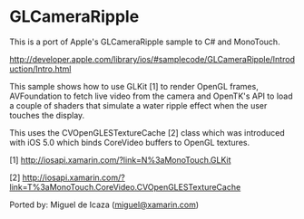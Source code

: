 GLCameraRipple
==============

This is a port of Apple's GLCameraRipple sample to C# and MonoTouch.

http://developer.apple.com/library/ios/#samplecode/GLCameraRipple/Introduction/Intro.html

This sample shows how to use GLKit [1] to render OpenGL frames,
AVFoundation to fetch live video from the camera and OpenTK's API to
load a couple of shaders that simulate a water ripple effect when the
user touches the display.

This uses the CVOpenGLESTextureCache [2] class which was introduced
with iOS 5.0 which binds CoreVideo buffers to OpenGL textures.

[1] http://iosapi.xamarin.com/?link=N%3aMonoTouch.GLKit

[2] http://iosapi.xamarin.com/?link=T%3aMonoTouch.CoreVideo.CVOpenGLESTextureCache

Ported by: Miguel de Icaza (miguel@xamarin.com)